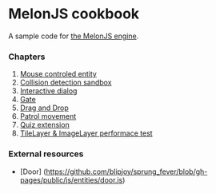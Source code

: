 # MelonJS cookbook
A sample code for [the MelonJS engine](http://melonjs.org/).

### Chapters
1. [Mouse controled entity](https://github.com/Kibo/melonjs-cookbook/tree/master/cookbook/mouseControlledEntity)
2. [Collision detection sandbox](https://github.com/Kibo/melonjs-cookbook/tree/master/cookbook/collisionDetection)
3. [Interactive dialog](https://github.com/Kibo/melonjs-cookbook/tree/master/cookbook/interactiveDialog)
4. [Gate](https://github.com/Kibo/melonjs-cookbook/tree/master/cookbook/gate)
5. [Drag and Drop](https://github.com/Kibo/melonjs-cookbook/tree/master/cookbook/dragAndDrop)
6. [Patrol movement](https://github.com/Kibo/melonjs-cookbook/tree/master/cookbook/patrol)
7. [Quiz extension](https://github.com/Kibo/melonjs-cookbook/tree/master/cookbook/quiz)
8. [TileLayer & ImageLayer performace test](https://github.com/Kibo/melonjs-cookbook/tree/master/cookbook/tilemapPerformanceTest)


### External  resources
 - [Door] (https://github.com/blipjoy/sprung_fever/blob/gh-pages/public/js/entities/door.js)
